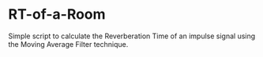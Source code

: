# RT-of-a-Room
Simple script to calculate the Reverberation Time of an impulse signal using the Moving Average Filter technique.
